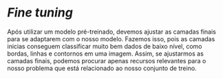 # _Fine tuning_

Após utilizar um modelo pré-treinado, devemos ajustar as camadas finais para se adaptarem com
o nosso modelo. Fazemos isso, pois as camadas inicias conseguem classificar muito bem dados de
baixo nível, como bordas, linhas e contornos em uma imagem. Assim, se ajustarmos as camadas
finais, podemos procurar apenas recursos relevantes para o nosso problema que está relacionado ao
nosso conjunto de treino.
